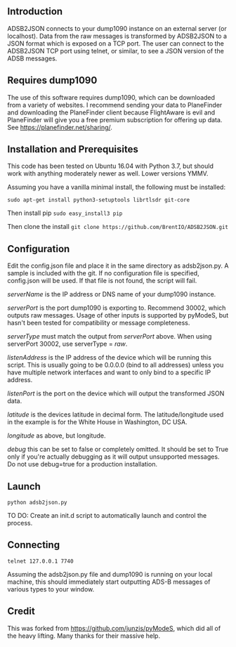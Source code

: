 ## Introduction
ADSB2JSON connects to your dump1090 instance on an external server (or localhost).  Data from the raw messages is transformed by ADSB2JSON to a JSON format which is exposed on a TCP port.  The user can connect to the ADSB2JSON TCP port using telnet, or similar, to see a JSON version of the ADSB messages.

## Requires dump1090
The use of this software requires dump1090, which can be downloaded from a variety of websites.  I recommend sending your data to PlaneFinder and downloading the PlaneFinder client because FlightAware is evil and PlaneFinder will give you a free premium subscription for offering up data.  See https://planefinder.net/sharing/.

## Installation and Prerequisites
This code has been tested on Ubuntu 16.04 with Python 3.7, but should work with anything moderately newer as well.  Lower versions YMMV.

Assuming you have a vanilla minimal install, the following must be installed:

`sudo apt-get install python3-setuptools librtlsdr git-core`

Then install pip
`sudo easy_install3 pip`

Then clone the install
`git clone https://github.com/BrentIO/ADSB2JSON.git`

## Configuration
Edit the config.json file and place it in the same directory as adsb2json.py.  A sample is included with the git.  If no configuration file is specified, config.json will be used.  If that file is not found, the script will fail.

*serverName* is the IP address or DNS name of your dump1090 instance.

*serverPort* is the port dump1090 is exporting to.  Recommend 30002, which outputs raw messages.  Usage of other inputs is supported by pyModeS, but hasn't been tested for compatibility or message completeness.

*serverType* must match the output from *serverPort* above.  When using serverPort 30002, use serverType = *raw*.

*listenAddress* is the IP address of the device which will be running this script.  This is usually going to be 0.0.0.0 (bind to all addresses) unless you have multiple network interfaces and want to only bind to a specific IP address.

*listenPort* is the port on the device which will output the transformed JSON data.

*latitude* is the devices latitude in decimal form.  The latitude/longitude used in the example is for the White House in Washington, DC USA.

*longitude* as above, but longitude.

*debug* this can be set to false or completely omitted.  It should be set to True only if you're actually debugging as it will output unsupported messages.  Do not use debug=true for a production installation.

## Launch
`python adsb2json.py`

TO DO: Create an init.d script to automatically launch and control the process.

## Connecting
`telnet 127.0.0.1 7740`

Assuming the adsb2json.py file and dump1090 is running on your local machine, this should immediately start outputting ADS-B messages of various types to your window.

## Credit
This was forked from https://github.com/junzis/pyModeS, which did all of the heavy lifting.  Many thanks for their massive help.
